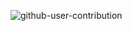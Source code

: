 
![github-user-contribution](https://github.com/KenzoIshii/KenzoIshii/assets/59769475/a2948944-c42a-49b7-a899-48cc8e9e8276)
